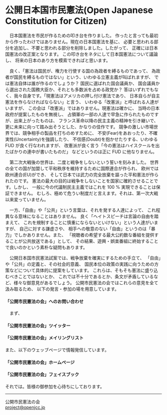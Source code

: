 公開日本国市民憲法(Open Japanese Constitution for Citizen)
===========================================================
　日本国憲法を市民が作るための叩き台を作りました。
作ったと言っても最初から作ったわけではありません。現在の日本国憲法を基に、
必要と思われる部分を追加し、不要と思われる部分を削除しました。したがって、
正確には日本国憲法の改正案となります。
この叩き台をネタにして日本国憲法について議論し、
将来の日本のあり方を模索できればと思います。

　良く、「憲法は国民が、権力を行使する国の為政者を縛るものであって、
為政者が国民を縛るものではない」という、いわゆる立憲主義が叫ばれますが、
では憲法自体は誰が作るのでしょうか？ 国民に選ばれた国会議員か、
国会議員から選出された国務大臣か、それとも多数派を占める政党か？ 
答はいずれでもなく、我々自身です。「現憲法はアメリカの押し付け憲法であり、
日本自らが自主憲法を作らなければならない」と言う、
いわゆる「改憲派」と呼ばれる人達がいますが、
この会は「改憲派」ではありません。現憲法は確かに、
当時の日本政府が提案したものを無視し、
占領軍の一部の人達で早急に作られたものですが、出来上がったものは、
フランス革命以降の民主主義の精神を引き継いで、
更に未来に向って踏み出そうとした、かなりの佳作です。
競争の激しい市場世界では、競争相手の製品を打ちのめすために、
不安(Fear)をあおったり、不確実性(Uncertainty)を強調したり、
不信感(Doubt)を抱かせたりする、いわゆる FUD が良く行なわれますが、
改憲派が良く言う「今の憲法はハイスクールを出たばかりの連中が書いたものだ」
などというのは正に FUD に他なりません。

　第二次大戦後の世界は、二度と戦争をしないという誓いを刻みました。
世界の全ての国が加盟して平和秩序を維持するために国際連合が作られ、
欧州では欧州連合(EU)ができ、
そして日本では武力の完全放棄を謳った平和憲法が作られたのです。
憲法の最大の目的は戦争をしないことを国家に確約させることです。しかし、
一般に今の代議制民主主義ではこれを 100 % 実現できることは保証できません。
むしろ、極めて危うい制度だと言えます。それは、第一次大戦以来変っていません。

　一方、「自由」や「公共」という言葉は、それを発する人達によって、
これ程異なる意味になることはありません。
良く「ヘイトスピーチは言論の自由を踏まえて、
これを規制することに慎重にならないといけない」という人達がいますが、
自己に対する謙虚さや、
相手への敬意のない「自由」というのは「暴力」でしかありません。また、
「視聴者の希望する最大公約数な番組を提供することが公共放送である」として、
その結果、遊興・娯楽番組に終始することで良いのかという素朴な疑問もあります。

　公開日本国市民憲法試案では、戦争放棄を確実にするための手立て、
「自由」や「公共」の定義と、その社会的意義、
国民本位の政策の実践に向うための方策などについて具体的に提案をしています。
これらは、そもそも憲法に盛り込むべきことではないとか、
これでは不十分であるとか、条文が矛盾しているなど、様々な御意見があるでしょう。
公開市民憲法の会ではこれらの意見を全て汲み取るため、
以下の発言・参加の場を用意しています。  

#### 「公開市民憲法の会」へのお問い合わせ
　まず、

#### 「公開市民憲法の会」ツイッター

#### 「公開市民憲法の会」メイリングリスト

また、以下のウェッブページで情報発信しています。
  
#### 「公開市民憲法の会」ホームページ
  
#### 「公開市民憲法の会」フェイスブック
  
それでは。皆様の御参加を心待ちにしております。

---
公開市民憲法の会  
project@openjcc.jp
